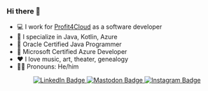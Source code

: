 ### Hi there 👋

<!--
**hbvk/hbvk** is a ✨ _special_ ✨ repository because its `README.md` (this file) appears on your GitHub profile.

Here are some ideas to get you started:

- 🔭 I’m currently working on ...
- 🌱 I’m currently learning ...
- 👯 I’m looking to collaborate on ...
- 🤔 I’m looking for help with ...
- 💬 Ask me about ...
- 📫 How to reach me: ...
- 😄 Pronouns: ...
- ⚡ Fun fact: ...
-->

- 💻 I work for [Profit4Cloud](https://profit4cloud.nl/) as a software developer
- 🔭 I specialize in Java, Kotlin, Azure
- 📜 Oracle Certified Java Programmer
- 📜 Microsoft Certified Azure Developer
- ❤️ I love music, art, theater, genealogy
- 👯‍♂️ Pronouns: He/him

<div align="center" id="badges">
  <a href="https://www.linkedin.com/in/henkvankampen">
    <img src="https://img.shields.io/badge/LinkedIn-darkgreen?style=for-the-badge&logo=linkedin&logoColor=white" alt="LinkedIn Badge"/>
  </a>
  <a href="https://mastodon.social/@h_vk">
    <img src="https://shields.io/badge/Mastodon-darkgreen?style=for-the-badge&logo=Mastodon&logoColor=white" alt="Mastodon Badge"/>
  </a>
  <a href="https://instagram.com/h_vk">
    <img src="https://shields.io/badge/Instagram-darkgreen?style=for-the-badge&logo=Instagram&logoColor=white" alt="Instagram Badge"/>
  </a>
</div>
